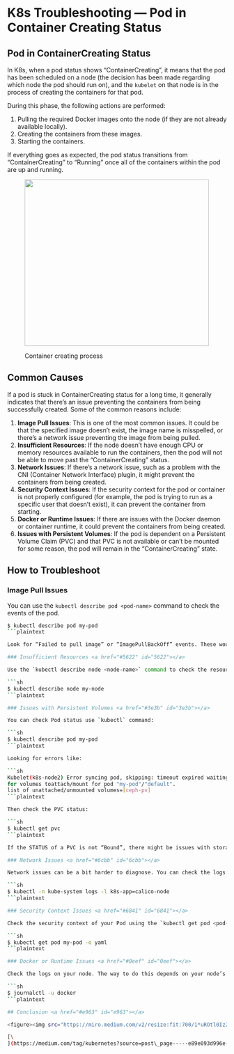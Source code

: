 # K8s Troubleshooting — Pod in Container Creating Status

## Pod in ContainerCreating Status <a href="#5a84" id="5a84"></a>

In K8s, when a pod status shows “ContainerCreating”, it means that the pod has been scheduled on a node (the decision has been made regarding which node the pod should run on), and the `kubelet` on that node is in the process of creating the containers for that pod.

During this phase, the following actions are performed:

1. Pulling the required Docker images onto the node (if they are not already available locally).
2. Creating the containers from these images.
3. Starting the containers.

If everything goes as expected, the pod status transitions from “ContainerCreating” to “Running” once all of the containers within the pod are up and running.

<figure><img src="https://miro.medium.com/v2/resize:fit:423/1*PeHtg3jEEbvt0Vp6CNq7Ug.png" alt="" height="383" width="423"><figcaption><p>Container creating process</p></figcaption></figure>

## Common Causes <a href="#8104" id="8104"></a>

If a pod is stuck in ContainerCreating status for a long time, it generally indicates that there’s an issue preventing the containers from being successfully created. Some of the common reasons include:

1. **Image Pull Issues**: This is one of the most common issues. It could be that the specified image doesn’t exist, the image name is misspelled, or there’s a network issue preventing the image from being pulled.
2. **Insufficient Resources**: If the node doesn’t have enough CPU or memory resources available to run the containers, then the pod will not be able to move past the “ContainerCreating” status.
3. **Network Issues**: If there’s a network issue, such as a problem with the CNI (Container Network Interface) plugin, it might prevent the containers from being created.
4. **Security Context Issues**: If the security context for the pod or container is not properly configured (for example, the pod is trying to run as a specific user that doesn’t exist), it can prevent the container from starting.
5. **Docker or Runtime Issues**: If there are issues with the Docker daemon or container runtime, it could prevent the containers from being created.
6. **Issues with Persistent Volumes**: If the pod is dependent on a Persistent Volume Claim (PVC) and that PVC is not available or can’t be mounted for some reason, the pod will remain in the “ContainerCreating” state.

## How to Troubleshoot <a href="#6029" id="6029"></a>

### Image Pull Issues <a href="#ded8" id="ded8"></a>

You can use the `kubectl describe pod <pod-name>` command to check the events of the pod.

```sh
$ kubectl describe pod my-pod
```plaintext

Look for “Failed to pull image” or “ImagePullBackOff” events. These would indicate issues with pulling the Docker image.

### Insufficient Resources <a href="#5622" id="5622"></a>

Use the `kubectl describe node <node-name>` command to check the resources on your node.

```sh
$ kubectl describe node my-node
```plaintext

### Issues with Persistent Volumes <a href="#3e3b" id="3e3b"></a>

You can check Pod status use `kubectl` command:

```sh
$ kubectl describe pod my-pod
```plaintext

Looking for errors like:

```sh
Kubelet(k8s-node2) Error syncing pod, skipping: timeout expired waiting 
for volumes toattach/mount for pod "my-pod"/"default". 
list of unattached/unmounted volumes=[ceph-pv]
```plaintext

Then check the PVC status:

```sh
$ kubectl get pvc
```plaintext

If the STATUS of a PVC is not “Bound”, there might be issues with storage provisioning.

### Network Issues <a href="#6cbb" id="6cbb"></a>

Network issues can be a bit harder to diagnose. You can check the logs of your CNI plugin (which depends on the specific CNI you are using). For example, if you’re using Calico, you can check the logs of the Calico pods:

```sh
$ kubectl -n kube-system logs -l k8s-app=calico-node
```plaintext

### Security Context Issues <a href="#6841" id="6841"></a>

Check the security context of your Pod using the `kubectl get pod <pod-name> -o yaml` command.

```sh
$ kubectl get pod my-pod -o yaml
```plaintext

### Docker or Runtime Issues <a href="#0eef" id="0eef"></a>

Check the logs on your node. The way to do this depends on your node’s operating system and your container runtime. For Docker on a system using `systemd`, you can use:

```sh
$ journalctl -u docker
```plaintext

## Conclusion <a href="#e963" id="e963"></a>

<figure><img src="https://miro.medium.com/v2/resize:fit:700/1*uROtl0Iz26v9vnbZhCZR6w.png" alt="" height="277" width="700"><figcaption></figcaption></figure>

[\
](https://medium.com/tag/kubernetes?source=post\_page-----e89e093d996e---------------kubernetes-----------------)
